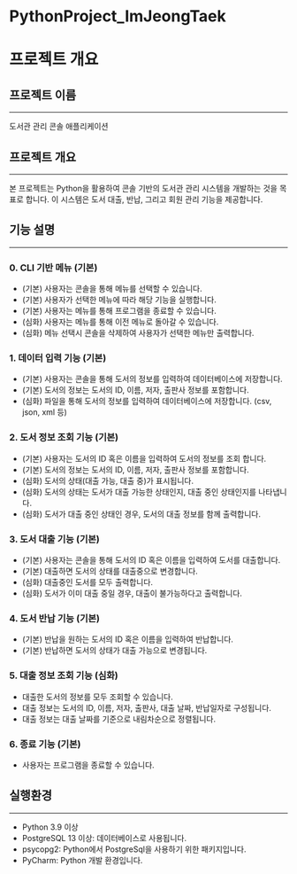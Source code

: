 # PythonProject_ImJeongTaek

# 프로젝트 개요

## 프로젝트 이름

---

도서관 관리 콘솔 애플리케이션

## 프로젝트 개요

---

본 프로젝트는 Python을 활용하여 콘솔 기반의 도서관 관리 시스템을 개발하는 것을 목표로 합니다. 이 시스템은 도서 대출, 반납, 그리고 회원 관리 기능을 제공합니다.

## 기능 설명

---

### 0. CLI 기반 메뉴 (기본)

- (기본) 사용자는 콘솔을 통해 메뉴를 선택할 수 있습니다.
- (기본) 사용자가 선택한 메뉴에 따라 해당 기능을 실행합니다.
- (기본) 사용자는 메뉴를 통해 프로그램을 종료할 수 있습니다.
- (심화) 사용자는 메뉴를 통해 이전 메뉴로 돌아갈 수 있습니다.
- (심화) 메뉴 선택시 콘솔을 삭제하여 사용자가 선택한 메뉴만 출력합니다.

### 1. 데이터 입력 기능 (기본)

- (기본) 사용자는 콘솔을 통해 도서의 정보를 입력하여 데이터베이스에 저장합니다.
- (기본) 도서의 정보는 도서의 ID, 이름, 저자, 출판사 정보를 포함합니다.
- (심화) 파일을 통해 도서의 정보를 입력하여 데이터베이스에 저장합니다. (csv, json, xml 등)

### 2. 도서 정보 조회 기능 (기본)

- (기본) 사용자는 도서의 ID 혹은 이름을 입력하여 도서의 정보를 조회 합니다.
- (기본) 도서의 정보는 도서의 ID, 이름, 저자, 출판사 정보를 포함합니다.
- (심화) 도서의 상태(대출 가능, 대출 중)가 표시됩니다.
- (심화) 도서의 상태는 도서가 대출 가능한 상태인지, 대출 중인 상태인지를 나타냅니다.
- (심화) 도서가 대출 중인 상태인 경우, 도서의 대출 정보를 함께 출력합니다.

### 3. 도서 대출 기능 (기본)

- (기본) 사용자는 콘솔을 통해 도서의 ID 혹은 이름을 입력하여 도서를 대출합니다.
- (기본) 대출하면 도서의 상태를 대출중으로 변경합니다.
- (심화) 대출중인 도서를 모두 출력합니다.
- (심화) 도서가 이미 대출 중일 경우, 대출이 불가능하다고 출력합니다.

### 4. 도서 반납 기능 (기본)

- (기본) 반납을 원하는 도서의 ID 혹은 이름을 입력하여 반납합니다.
- (기본) 반납하면 도서의 상태가 대출 가능으로 변경됩니다.

### 5. 대출 정보 조회 기능 (심화)

- 대출한 도서의 정보를 모두 조회할 수 있습니다.
- 대출 정보는 도서의 ID, 이름, 저자, 출판사, 대출 날짜, 반납일자로 구성됩니다.
- 대출 정보는 대출 날짜를 기준으로 내림차순으로 정렬됩니다.

### 6. 종료 기능 (기본)

- 사용자는 프로그램을 종료할 수 있습니다.

## 실행환경

---

- Python 3.9 이상
- PostgreSQL 13 이상: 데이터베이스로 사용됩니다.
- psycopg2: Python에서 PostgreSql을 사용하기 위한 패키지입니다.
- PyCharm: Python 개발 환경입니다.
